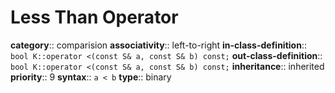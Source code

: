 # Less Than Operator

**category**:: comparision
**associativity**:: left-to-right
**in-class-definition**:: `bool K::operator <(const S& a, const S& b) const;`
**out-class-definition**:: `bool K::operator <(const S& a, const S& b) const;`
**inheritance**:: inherited
**priority**:: 9
**syntax**:: `a < b`
**type**:: binary
